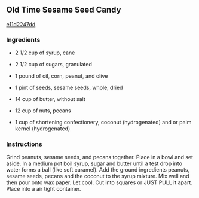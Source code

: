 ## Old Time Sesame Seed Candy

[e11d2247dd](http://www.food.com/recipe/old-time-sesame-seed-candy-198486)

### Ingredients

 - 2 1/2 cup of syrup, cane

 - 2 1/2 cup of sugars, granulated

 - 1 pound of oil, corn, peanut, and olive

 - 1 pint of seeds, sesame seeds, whole, dried

 - 14 cup of butter, without salt

 - 12 cup of nuts, pecans

 - 1 cup of shortening confectionery, coconut (hydrogenated) and or palm kernel (hydrogenated)

### Instructions

Grind peanuts, sesame seeds, and pecans together. Place in a bowl and set aside. In a medium pot boil syrup, sugar and butter until a test drop into water forms a ball (like soft caramel). Add the ground ingredients peanuts, sesame seeds, pecans and the coconut to the syrup mixture. Mix well and then pour onto wax paper. Let cool. Cut into squares or JUST PULL it apart. Place into a air tight container.